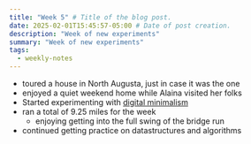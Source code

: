 ```yaml
---
title: "Week 5" # Title of the blog post.
date: 2025-02-01T15:45:57-05:00 # Date of post creation.
description: "Week of new experiments"
summary: "Week of new experiments"
tags:
  - weekly-notes
---
```


- toured a house in North Augusta, just in case it was the one
- enjoyed a quiet weekend home while Alaina visited her folks
- Started experimenting with [digital minimalism](/posts/2025/experimenting-with-digital-minimalism/)
- ran a total of 9.25 miles for the week
  - enjoying getting into the full swing of the bridge run
- continued getting practice on datastructures and algorithms
 
